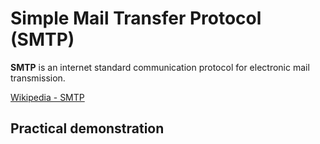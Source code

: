 # Simple Mail Transfer Protocol (SMTP)

**SMTP** is an internet standard communication protocol for electronic mail transmission.

[Wikipedia - SMTP](https://en.wikipedia.org/wiki/Simple_Mail_Transfer_Protocol)

## Practical demonstration
